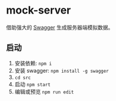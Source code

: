 # mock-server
借助强大的 [Swagger](https://swagger.io/) 生成服务器端模拟数据。

## 启动
1. 安装依赖: `npm i`
1. 安装 swagger: `npm install -g swagger`
1. `cd src`
1. 启动 `npm start`
1. 编辑或预览 `npm run edit`